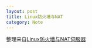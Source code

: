 ```yaml
---
layout: post
title: Linux防火墙与NAT
category: Note
---
```


整理来自<a href="http://linux.vbird.org/linux_server/0250simple_firewall.php#nat_what">Linux防火墙与NAT伺服器</a>
